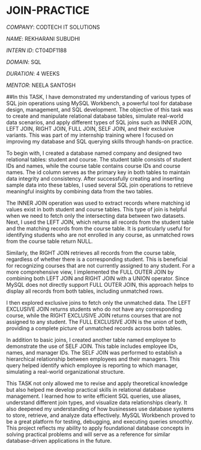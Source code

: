 # JOIN-PRACTICE

*COMPANY*: CODTECH IT SOLUTIONS

*NAME*: REKHARANI SUBUDHI

*INTERN ID*: CT04DF1188

*DOMAIN*: SQL

*DURATION*: 4 WEEKS

*MENTOR*: NEELA SANTOSH

##In this TASK, I have demonstrated my understanding of various types of SQL join operations using MySQL Workbench, a powerful tool for database design, management, and SQL development. The objective of this task was to create and manipulate relational database tables, simulate real-world data scenarios, and apply different types of SQL joins such as INNER JOIN, LEFT JOIN, RIGHT JOIN, FULL JOIN, SELF JOIN, and their exclusive variants. This was part of my internship training where I focused on improving my database and SQL querying skills through hands-on practice.

To begin with, I created a database named company and designed two relational tables: student and course. The student table consists of student IDs and names, while the course table contains course IDs and course names. The id column serves as the primary key in both tables to maintain data integrity and consistency. After successfully creating and inserting sample data into these tables, I used several SQL join operations to retrieve meaningful insights by combining data from the two tables.

The INNER JOIN operation was used to extract records where matching id values exist in both student and course tables. This type of join is helpful when we need to fetch only the intersecting data between two datasets. Next, I used the LEFT JOIN, which returns all records from the student table and the matching records from the course table. It is particularly useful for identifying students who are not enrolled in any course, as unmatched rows from the course table return NULL.

Similarly, the RIGHT JOIN retrieves all records from the course table, regardless of whether there is a corresponding student. This is beneficial for recognizing courses that are not currently assigned to any student. For a more comprehensive view, I implemented the FULL OUTER JOIN by combining both LEFT JOIN and RIGHT JOIN with a UNION operator. Since MySQL does not directly support FULL OUTER JOIN, this approach helps to display all records from both tables, including unmatched rows.

I then explored exclusive joins to fetch only the unmatched data. The LEFT EXCLUSIVE JOIN returns students who do not have any corresponding course, while the RIGHT EXCLUSIVE JOIN returns courses that are not assigned to any student. The FULL EXCLUSIVE JOIN is the union of both, providing a complete picture of unmatched records across both tables.

In addition to basic joins, I created another table named employee to demonstrate the use of SELF JOIN. This table includes employee IDs, names, and manager IDs. The SELF JOIN was performed to establish a hierarchical relationship between employees and their managers. This query helped identify which employee is reporting to which manager, simulating a real-world organizational structure.

This TASK not only allowed me to revise and apply theoretical knowledge but also helped me develop practical skills in relational database management. I learned how to write efficient SQL queries, use aliases, understand different join types, and visualize data relationships clearly. It also deepened my understanding of how businesses use database systems to store, retrieve, and analyze data effectively. MySQL Workbench proved to be a great platform for testing, debugging, and executing queries smoothly. This project reflects my ability to apply foundational database concepts in solving practical problems and will serve as a reference for similar database-driven applications in the future.


